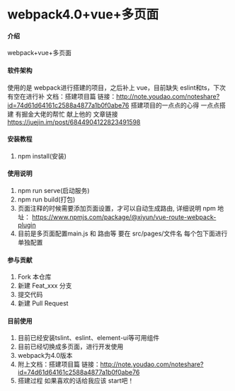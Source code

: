 # webpack4.0+vue+多页面

#### 介绍
webpack+vue+多页面

#### 软件架构
使用的是 webpack进行搭建的项目，之后补上 vue，目前缺失 eslint和ts，下次有空在进行补
文档：搭建项目篇
链接：http://note.youdao.com/noteshare?id=74d61d64161c2588a4877a1b0f0abe76
搭建项目的一点点的心得 一点点搭建 有掘金大佬的帮忙
献上他的 文章链接 https://juejin.im/post/6844904122823491598

#### 安装教程

1.  npm install(安装)

#### 使用说明

1.  npm run serve(启动服务)
2.  npm run build(打包)
3.  页面注释的时候需要添加页面设置，才可以自动生成路由, 详细说明 npm 地址： https://www.npmjs.com/package/@xiyun/vue-route-webpack-plugin
4.  目前是多页面配置main.js 和 路由等 要在 src/pages/文件名 每个包下面进行单独配置

#### 参与贡献

1.  Fork 本仓库
2.  新建 Feat_xxx 分支
3.  提交代码
4.  新建 Pull Request


#### 目前使用

1.  目前已经安装tslint、eslint、element-ui等可用组件
2.  目前已经切换成多页面，进行开发使用
3.  webpack为4.0版本
4. 附上文档：搭建项目篇
链接：http://note.youdao.com/noteshare?id=74d61d64161c2588a4877a1b0f0abe76
5. 搭建过程 如果喜欢的话给我应该 start吧！
